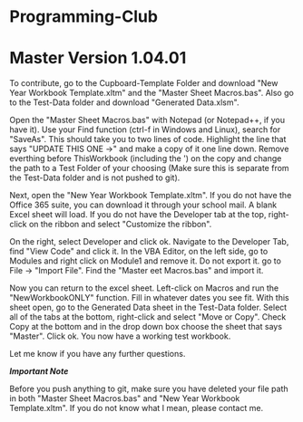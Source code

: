 # Programming-Club
# Master Version 1.04.01


To contribute, go to the Cupboard-Template Folder and download "New Year Workbook Template.xltm" and the "Master Sheet Macros.bas". Also go to the Test-Data folder and download "Generated Data.xlsm".

Open the "Master Sheet Macros.bas" with Notepad (or Notepad++, if you have it). Use your Find function (ctrl-f in Windows and Linux), 
search for "SaveAs". This should take you to two lines of code. Highlight the line that says "UPDATE THIS ONE ->" and make a copy of it one line down. Remove everthing before ThisWorkbook (including the ') on the copy and change the path to a Test Folder of your choosing (Make sure this is separate from the Test-Data folder and is not pushed to git).

Next, open the "New Year Workbook Template.xltm". If you do not have the Office 365 suite, you can download it through your school mail. A blank Excel sheet will load. If you do not have the Developer tab at the top, right-click on the ribbon and select "Customize the ribbon".
 
 On the right, select Developer and click ok. Navigate to the Developer Tab, find "View Code" and click it. In the VBA Editor, on the left side, go to Modules and right click on Module1 and remove it. Do not export it. go to File -> "Import File". Find the "Master eet Macros.bas" and import it.
 
Now you can return to the excel sheet. Left-click on Macros and run the "NewWorkbookONLY" function. Fill in whatever dates you see fit. With this sheet open, go to the Generated Data sheet in the Test-Data folder. Select all of the tabs at the bottom, right-click and select "Move or Copy". Check Copy at the bottom and in the drop down box choose the sheet that says "Master". Click ok.  You now have a working test workbook. 

Let me know if you have any further questions.

 ***Important Note***
 
 Before you push anything to git, make sure you have deleted your file path in both "Master Sheet Macros.bas" and "New Year Workbook Template.xltm". If you do not know what I mean, please contact me.

